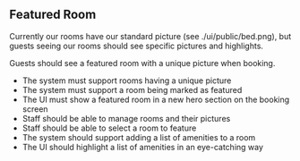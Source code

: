 ## Featured Room

Currently our rooms have our standard picture (see ./ui/public/bed.png), but guests seeing
our rooms should see specific pictures and highlights.

Guests should see a featured room with a unique picture when booking.

- The system must support rooms having a unique picture
- The system must support a room being marked as featured
- The UI must show a featured room in a new hero section on the booking screen
- Staff should be able to manage rooms and their pictures
- Staff should be able to select a room to feature
- The system should support adding a list of amenities to a room
- The UI should highlight a list of amenities in an eye-catching way
